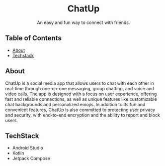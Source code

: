 <div align="center">
 <p align="center"  style="text-align:center">
    <h1>ChatUp</h1>
    An easy and fun way to connect with friends.
  </p>
</div>

## Table of Contents
   * [About](About)
   * [Techstack](Techstack)
  
## About
ChatUp is a social media app that allows users to chat with each other in real-time through one-on-one messaging, group chatting, and voice and video calls. The app is designed with a focus on user experience, offering fast and reliable connections, as well as unique features like customizable chat backgrounds and personalized emojis. In addition to its fun and convenient features, ChatUp is also committed to protecting user privacy and security, with end-to-end encryption and the ability to report and block users. 

## TechStack
* Android Studio
* Kotlin
* Jetpack Compose
 
